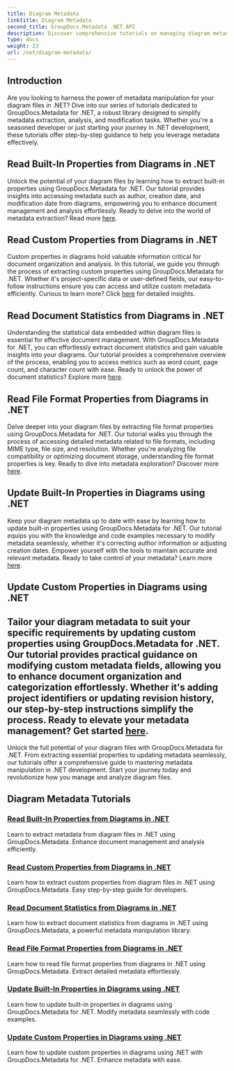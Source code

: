 ```yaml
---
title: Diagram Metadata
linktitle: Diagram Metadata
second_title: GroupDocs.Metadata .NET API
description: Discover comprehensive tutorials on managing diagram metadata with GroupDocs.Metadata for .NET. Extract, update, and analyze properties effortlessly.
type: docs
weight: 23
url: /net/diagram-metadata/
---
```

## Introduction

Are you looking to harness the power of metadata manipulation for your diagram files in .NET? Dive into our series of tutorials dedicated to GroupDocs.Metadata for .NET, a robust library designed to simplify metadata extraction, analysis, and modification tasks. Whether you're a seasoned developer or just starting your journey in .NET development, these tutorials offer step-by-step guidance to help you leverage metadata effectively.

## Read Built-In Properties from Diagrams in .NET

Unlock the potential of your diagram files by learning how to extract built-in properties using GroupDocs.Metadata for .NET. Our tutorial provides insights into accessing metadata such as author, creation date, and modification date from diagrams, empowering you to enhance document management and analysis effortlessly. Ready to delve into the world of metadata extraction? Read more [here](./read-built-in-properties-diagrams/).

## Read Custom Properties from Diagrams in .NET

Custom properties in diagrams hold valuable information critical for document organization and analysis. In this tutorial, we guide you through the process of extracting custom properties using GroupDocs.Metadata for .NET. Whether it's project-specific data or user-defined fields, our easy-to-follow instructions ensure you can access and utilize custom metadata efficiently. Curious to learn more? Click [here](./read-custom-properties-diagrams/) for detailed insights.

## Read Document Statistics from Diagrams in .NET

Understanding the statistical data embedded within diagram files is essential for effective document management. With GroupDocs.Metadata for .NET, you can effortlessly extract document statistics and gain valuable insights into your diagrams. Our tutorial provides a comprehensive overview of the process, enabling you to access metrics such as word count, page count, and character count with ease. Ready to unlock the power of document statistics? Explore more [here](./read-document-statistics-diagrams/).

## Read File Format Properties from Diagrams in .NET

Delve deeper into your diagram files by extracting file format properties using GroupDocs.Metadata for .NET. Our tutorial walks you through the process of accessing detailed metadata related to file formats, including MIME type, file size, and resolution. Whether you're analyzing file compatibility or optimizing document storage, understanding file format properties is key. Ready to dive into metadata exploration? Discover more [here](./read-file-format-properties-diagrams/).

## Update Built-In Properties in Diagrams using .NET

Keep your diagram metadata up to date with ease by learning how to update built-in properties using GroupDocs.Metadata for .NET. Our tutorial equips you with the knowledge and code examples necessary to modify metadata seamlessly, whether it's correcting author information or adjusting creation dates. Empower yourself with the tools to maintain accurate and relevant metadata. Ready to take control of your metadata? Learn more [here](./update-built-in-properties-diagrams/).

## Update Custom Properties in Diagrams using .NET

Tailor your diagram metadata to suit your specific requirements by updating custom properties using GroupDocs.Metadata for .NET. Our tutorial provides practical guidance on modifying custom metadata fields, allowing you to enhance document organization and categorization effortlessly. Whether it's adding project identifiers or updating revision history, our step-by-step instructions simplify the process. Ready to elevate your metadata management? Get started [here](./update-custom-properties-diagrams/).
----
Unlock the full potential of your diagram files with GroupDocs.Metadata for .NET. From extracting essential properties to updating metadata seamlessly, our tutorials offer a comprehensive guide to mastering metadata manipulation in .NET development. Start your journey today and revolutionize how you manage and analyze diagram files.
## Diagram Metadata Tutorials
### [Read Built-In Properties from Diagrams in .NET](./read-built-in-properties-diagrams/)
Learn to extract metadata from diagram files in .NET using GroupDocs.Metadata. Enhance document management and analysis efficiently.
### [Read Custom Properties from Diagrams in .NET](./read-custom-properties-diagrams/)
Learn how to extract custom properties from diagram files in .NET using GroupDocs.Metadata. Easy step-by-step guide for developers.
### [Read Document Statistics from Diagrams in .NET](./read-document-statistics-diagrams/)
Learn how to extract document statistics from diagrams in .NET using GroupDocs.Metadata, a powerful metadata manipulation library.
### [Read File Format Properties from Diagrams in .NET](./read-file-format-properties-diagrams/)
Learn how to read file format properties from diagrams in .NET using GroupDocs.Metadata. Extract detailed metadata effortlessly.
### [Update Built-In Properties in Diagrams using .NET](./update-built-in-properties-diagrams/)
Learn how to update built-in properties in diagrams using GroupDocs.Metadata for .NET. Modify metadata seamlessly with code examples.
### [Update Custom Properties in Diagrams using .NET](./update-custom-properties-diagrams/)
Learn how to update custom properties in diagrams using .NET with GroupDocs.Metadata for .NET. Enhance metadata with ease.